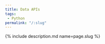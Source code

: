```yaml
---
title: Data APIs
tags:
 - Python
permalink: "/:slug"
---
```

{% include description.md name=page.slug %}
